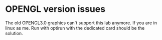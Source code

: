 # OPENGL version issues
The old OPENGL3.0 graphics can't support this lab anymore. If you are in linux as me. Run with optirun with the dedicated card should be the solution.
